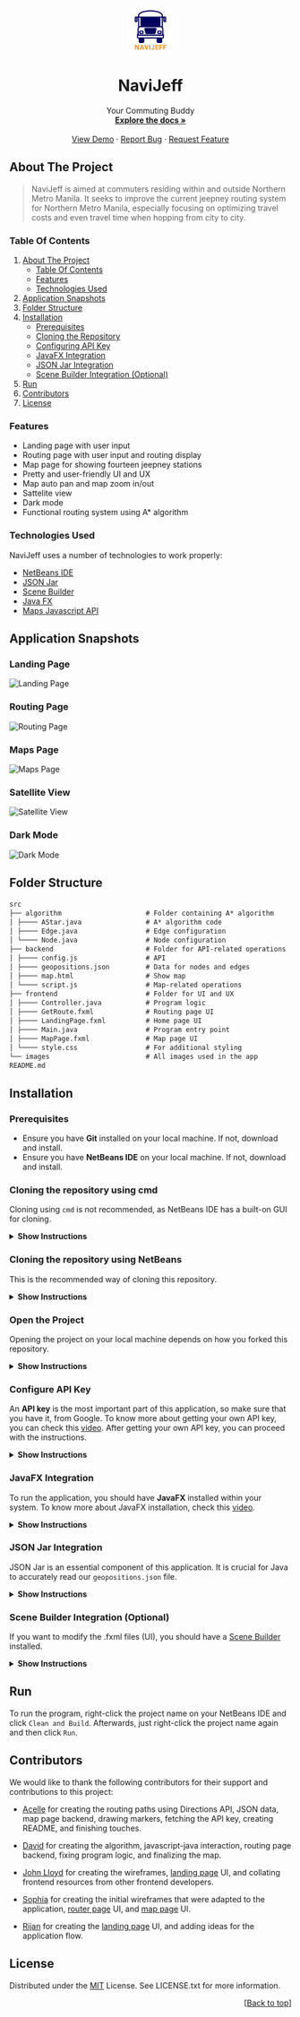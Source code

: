 <a id="readme-top"></a>

<!-- PROJECT LOGO -->
<br />
<div align="center">
  <a href="https://github.com/krislette/jeepney-navigation">
    <img src="src/images/icon.jpeg" alt="Logo" width="80" height="80">
  </a>

  <h1 align="center">NaviJeff</h1>
  <p align="center">
    Your Commuting Buddy
    <br />
    <a href="https://github.com/krislette/jeepney-navigation"><strong>Explore the docs »</strong></a>
    <br />
    <br />
    <a href="https://github.com/krislette/jeepney-navigation">View Demo</a>
    ·
    <a href="https://github.com/krislette/jeepney-navigation/issues">Report Bug</a>
    ·
    <a href="https://github.com/krislette/jeepney-navigation/issues">Request Feature</a>
  </p>
</div>

<!-- ABOUT THE PROJECT -->
## About The Project

> NaviJeff is aimed at commuters residing within and outside Northern Metro Manila.
> It seeks to improve the current jeepney routing system for Northern Metro Manila, 
> especially focusing on optimizing travel costs and even travel time when hopping 
> from city to city.

<!-- TABLE OF CONTENTS -->
### Table Of Contents
<ol>
  <li>
    <a href="#about-the-project">About The Project</a>
    <ul>
      <li><a href="#table-of-contents">Table Of Contents</a></li>
      <li><a href="#features">Features</a></li>
      <li><a href="#technologies-used">Technologies Used</a></li>
    </ul>
  </li>
  <li>
    <a href="#application-snapshots">Application Snapshots</a>
  </li>
  <li>
    <a href="#folder-structure">Folder Structure</a>
  </li>
  <li>
    <a href="#installation">Installation</a>
    <ul>
      <li><a href="#prerequisites">Prerequisites</a></li>
      <li><a href="#cloning-the-repository">Cloning the Repository</a></li>
      <li><a href="#configuring-api-key">Configuring API Key</a></li>
      <li><a href="#javafx-integration">JavaFX Integration</a></li>
      <li><a href="#json-jar-integration">JSON Jar Integration</a></li>
      <li><a href="#scene-builder-integration-optional">Scene Builder Integration (Optional)</a></li>
    </ul>
  </li>
  <li>
    <a href="#run">Run</a>
  </li>
  <li>
    <a href="#contributors">Contributors</a>
  </li>
  <li>
    <a href="#license">License</a>
  </li>
</ol> 

### Features
- Landing page with user input
- Routing page with user input and routing display
- Map page for showing fourteen jeepney stations
- Pretty and user-friendly UI and UX
- Map auto pan and map zoom in/out
- Sattelite view
- Dark mode
- Functional routing system using A* algorithm

### Technologies Used
NaviJeff uses a number of technologies to work properly:
- [NetBeans IDE](https://netbeans.apache.org/front/main/index.html)
- [JSON Jar](https://jar-download.com/artifacts/org.json/json/20210307/source-code)
- [Scene Builder](https://gluonhq.com/products/scene-builder/)
- [Java FX](https://openjfx.io/)
- [Maps Javascript API](https://developers.google.com/maps)

<!-- APPLICATION SNAPSHOTS -->
## Application Snapshots

### Landing Page
![Landing Page](https://github.com/krislette/jeepney-navigation/assets/143507354/0715c5e4-51e0-4e87-88b2-ca5633119c4a)

### Routing Page
![Routing Page](https://github.com/krislette/jeepney-navigation/assets/143507354/deb5725a-0477-4a1e-98ee-d77882c780e6)

### Maps Page
![Maps Page](https://github.com/krislette/jeepney-navigation/assets/143507354/b71605d3-cc9a-481a-bb30-ff91770dd8c1)

### Satellite View
![Satellite View](https://github.com/krislette/jeepney-navigation/assets/143507354/62a24ed4-473a-4301-b798-eb90727788cc)

### Dark Mode
![Dark Mode](https://github.com/krislette/jeepney-navigation/assets/143507354/859ae41a-2ffd-4dc0-b3ec-39a6f3daa1f8)

<!-- FOLDER STRUCTURE -->
## Folder Structure

    src
    ├── algorithm                     # Folder containing A* algorithm
    │ ├──── AStar.java                # A* algorithm code
    │ ├──── Edge.java                 # Edge configuration
    │ └──── Node.java                 # Node configuration
    ├── backend                       # Folder for API-related operations
    │ ├──── config.js                 # API
    │ ├──── geopositions.json         # Data for nodes and edges
    │ ├──── map.html                  # Show map
    │ └──── script.js                 # Map-related operations
    ├── frontend                      # Folder for UI and UX
    │ ├──── Controller.java           # Program logic
    │ ├──── GetRoute.fxml             # Routing page UI
    │ ├──── LandingPage.fxml          # Home page UI
    │ ├──── Main.java                 # Program entry point
    │ ├──── MapPage.fxml              # Map page UI
    │ └──── style.css                 # For additional styling
    └── images                        # All images used in the app
    README.md

<!-- INSTALLATION -->
## Installation

### Prerequisites
- Ensure you have **Git** installed on your local machine. If not, download and install.
- Ensure you have **NetBeans IDE** on your local machine. If not, download and install.

### Cloning the repository using cmd
Cloning using `cmd` is not recommended, as NetBeans IDE has a built-on GUI for cloning.

<details>
<summary><b>Show Instructions</b></summary>
  
1. Fork this repository.

2. Open your terminal by typing `cmd` on your search bar.

3. Navigate to the directory where you want to clone the repository using the `cd` command:
   
    ```bash
    cd path/to/desired/directory
    ```

4. Clone the repository:
   
    ```bash
    git clone https://github.com/krislette/YOUR_REPOSITORY_NAME.git
    ```

</details>

### Cloning the repository using NetBeans
This is the recommended way of cloning this repository.

<details>
<summary><b>Show Instructions</b></summary>

1. Fork this repository.

3. Open NetBeans IDE.

4. Go to `Team` > `Remote` > `Clone`.

5. On the `Repository URL`, enter the url of your forked repository.
   
    ```bash
    https://github.com/krislette/YOUR_REPOSITORY_NAME.git
    ```

4. Click `Next >` and tick the checkbox `main` that will apear.

5. Click `Finish`.

</details>

### Open the Project
Opening the project on your local machine depends on how you forked this repository.

<details>
<summary><b>Show Instructions</b></summary>

- If you used the `cmd` to clone your forked repository, open NetBeans and click `Open Project`. From there, find the directory of your forked repository and open it.

- If you used `NetBeans` to clone your forked repository, simply click `Open Project` on the dialog that will appear after cloning.

> After opening the project, you should see all the files listed on 
> the [Folder Structure](#Folder-Structure), but without the `config.js` file.

</details>

### Configure API Key
An **API key** is the most important part of this application, so make sure that you have it, from Google. To know more about getting your own API key, you can check this [video](https://youtu.be/hsNlz7-abd0?si=G-JMXV_MzokUXIEL). After getting your own API key, you can proceed with the instructions.

<details>
<summary><b>Show Instructions</b></summary>

1. Create a `config.js` file under the backend folder.

2. Type the code below on the `config.js` file you just created. Make sure to replace `YOUR_API_KEY_HERE` with your actual **API key**.
   
    ```javascript
    const GOOGLE_MAPS_API_KEY = "YOUR_API_KEY_HERE";
    ```

</details>

### JavaFX Integration
To run the application, you should have **JavaFX** installed within your system. To know more about JavaFX installation, check this [video](https://www.youtube.com/watch?v=Iun8wEtn4Zs&t=1s).

<details>
<summary><b>Show Instructions</b></summary>

1. Once you have JavaFX installed and configured on your NetBeans IDE, go to the project, right-click and click `Properties`.

2. A dialog box will appear, click `Libraries` and then click the `+` button on the right of `Classpath`.

3. Click `Add Library`, a dialog box will appear again, and navigate through your available libraries. From there, find the **JavaFX library** you created by following this [video](https://www.youtube.com/watch?v=Iun8wEtn4Zs&t=1s).

4. After finding the **JavaFX library** you have installed, click `Add Library`. You should now see the JavaFX library under your `Classpath`.

5. Before clicking `OK`, click the `Java Platform` dropdown on top, and select the **JDK FX** that you have installed by following the [video](https://www.youtube.com/watch?v=Iun8wEtn4Zs&t=1s). After selecting the correct platform, you can now click `OK` to finalize and save the changes.

</details>

### JSON Jar Integration
JSON Jar is an essential component of this application. It is crucial for Java to accurately read our `geopositions.json` file.

<details>
<summary><b>Show Instructions</b></summary>

1. Go to your project, right-click and click `Properties`.

2. A dialog box will appear, click `Libraries` and then click the `+` button on the right of `Classpath`.

3. Open the project from the directory dialog that will appear, and find the `json-20210307.jar` file that is included when you forked this repository.

4. Click the jar file and click `Open`. You should now see the `json-20210307.jar` file under your `Classpath`, and then click `OK`.

</details>

### Scene Builder Integration (Optional)
If you want to modify the .fxml files (UI), you should have a [Scene Builder](https://gluonhq.com/products/scene-builder/) installed.

<details>
<summary><b>Show Instructions</b></summary>

1. To add **Scene Builder** to your IDE, click `Tools` on the menu bar of your NetBeans IDE. 

2. Click `Options`, a dialog box will appear. From there click `Java`. 

3. Under the `Scene Builder Home` dropdown menu click `Browse` and navigate to your Scene Builder installed folder.

4. Click `OK` and tick the checkbox below the dropdown menu. 

5. Click `Apply` on the bottom of the dialog box, and then click `OK` to close the dialog box.

</details>

<!-- RUN -->
## Run
To run the program, right-click the project name on your NetBeans IDE and click `Clean and Build`. Afterwards, just right-click the project name again and then click `Run`. 

<!-- LICENSE -->
## Contributors
We would like to thank the following contributors for their support and contributions to this project:

- [Acelle](https://github.com/krislette) for creating the routing paths using Directions API, JSON data, map page backend, drawing markers, fetching the API key, creating README, and finishing touches.

- [David](https://github.com/perse-v) for creating the algorithm, javascript-java interaction, routing page backend, fixing program logic, and finalizing the map.

- [John Lloyd](https://github.com/JLS0110) for creating the wireframes, [landing page](#Landing-Page) UI, and collating frontend resources from other frontend developers.

- [Sophia](https://github.com/sophiarya) for creating the initial wireframes that were adapted to the application, [router page](#Routing-Page) UI, and [map page](#Maps-Page) UI.

- [Rijan](https://github.com/pj-drama) for creating the [landing page](#Landing-Page) UI, and adding ideas for the application flow.

## License
Distributed under the [MIT](https://choosealicense.com/licenses/mit/) License. See LICENSE.txt for more information.

<p align="right">[<a href="#readme-top">Back to top</a>]</p>
